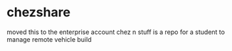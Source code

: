 # chezshare
moved this to the enterprise account 
chez n stuff is a repo for a student to manage remote vehicle build 
